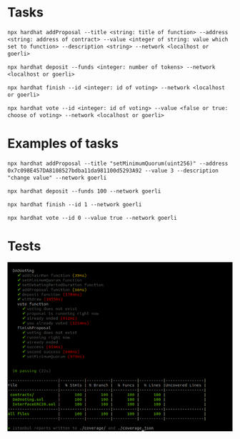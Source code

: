 # Tasks
```shell
npx hardhat addProposal --title <string: title of function> --address <string: address of contract> --value <integer of string: value which set to function> --description <string> --network <localhost or goerli>
```
```shell
npx hardhat deposit --funds <integer: number of tokens> --network <localhost or goerli>
```
```shell
npx hardhat finish --id <integer: id of voting> --network <localhost or goerli>
```
```shell
npx hardhat vote --id <integer: id of voting> --value <false or true: choose of voting> --network <localhost or goerli>
```

# Examples of tasks
```shell
npx hardhat addProposal --title "setMinimumQuorum(uint256)" --address 0x7c098E457DA8108527bdba11da981100d5293A92 --value 3 --description "change value" --network goerli
```

```shell
npx hardhat deposit --funds 100 --network goerli
```

```shell
npx hardhat finish --id 1 --network goerli
```

```shell
npx hardhat vote --id 0 --value true --network goerli
```
# Tests
![](images/tests.png)
